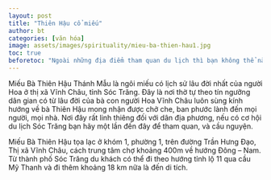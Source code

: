 ```yaml
---
layout: post
title: "Thiên Hậu cổ miếu"
author: bt
categories: [văn hóa]
image: assets/images/spirituality/mieu-ba-thien-hau1.jpg
toc: true
beforetoc: "Ngoài những địa điểm tham quan du lịch thì bạn không thể nào bỏ qua các ngôi chùa, cổ miếu là nét văn hóa tâm linh đặc trưng của vùng đất Vĩnh Châu. Bạn sẽ được khám phá các kiến trúc tỉ mĩ, hiện đại, hoành tráng theo nhiều phong cách thiết kế khác nhau."
---
```


Miếu Bà Thiên Hậu Thánh Mẫu là ngôi miếu có lịch sử lâu đời nhất của người Hoa ở thị xã Vĩnh Châu, tỉnh Sóc Trăng. Đây là nơi thờ tự theo tín ngưỡng dân gian có từ lâu đời của bà con người Hoa Vĩnh Châu luôn sùng kính hướng về bà Thiên Hậu mong nhận được chở che, ban phước lành đến mọi người, mọi nhà. Nơi đây rất linh thiêng đối với dân địa phương, nếu có cơ hội du lịch Sóc Trăng bạn hãy một lần đến đây để tham quan, và cầu nguyện.

Miếu Bà Thiên Hậu tọa lạc ở khóm 1, phường 1, trên đường Trần Hưng Đạo, Thị xã Vĩnh Châu, cách trung tâm chợ khoảng 400m về hướng Đông – Nam. Từ thành phố Sóc Trăng du khách có thể đi theo hướng tỉnh lộ 11 qua cầu Mỹ Thanh và đi thêm khoảng 18 km nữa là đến di tích.
